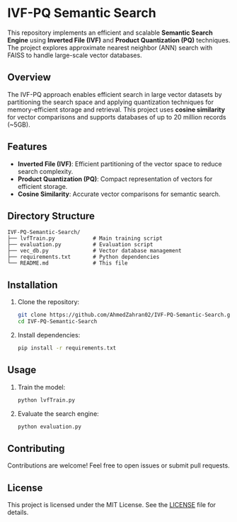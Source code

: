 # IVF-PQ Semantic Search

This repository implements an efficient and scalable **Semantic Search Engine** using **Inverted File (IVF)** and **Product Quantization (PQ)** techniques. The project explores approximate nearest neighbor (ANN) search with FAISS to handle large-scale vector databases.

## Overview

The IVF-PQ approach enables efficient search in large vector datasets by partitioning the search space and applying quantization techniques for memory-efficient storage and retrieval. This project uses **cosine similarity** for vector comparisons and supports databases of up to 20 million records (~5GB).

## Features

- **Inverted File (IVF)**: Efficient partitioning of the vector space to reduce search complexity.
- **Product Quantization (PQ)**: Compact representation of vectors for efficient storage.
- **Cosine Similarity**: Accurate vector comparisons for semantic search.

## Directory Structure

```
IVF-PQ-Semantic-Search/
├── lvfTrain.py            # Main training script
├── evaluation.py          # Evaluation script
├── vec_db.py              # Vector database management
├── requirements.txt       # Python dependencies
└── README.md              # This file
```

## Installation

1. Clone the repository:
   ```bash
   git clone https://github.com/AhmedZahran02/IVF-PQ-Semantic-Search.git
   cd IVF-PQ-Semantic-Search
   ```

2. Install dependencies:
   ```bash
   pip install -r requirements.txt
   ```

## Usage

1. Train the model:
   ```bash
   python lvfTrain.py
   ```

2. Evaluate the search engine:
   ```bash
   python evaluation.py
   ```

## Contributing

Contributions are welcome! Feel free to open issues or submit pull requests.

## License

This project is licensed under the MIT License. See the [LICENSE](LICENSE) file for details.

